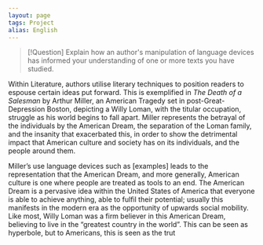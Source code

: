 ```yaml
---
layout: page
tags: Project 
alias: English
---
```


> [!Question] Explain how an author's manipulation of language devices has informed your understanding of one or more texts you have studied.

Within Literature, authors utilise literary techniques to position readers to espouse certain ideas put forward. This is exemplified in *The Death of a Salesman* by Arthur Miller, an American Tragedy set in post-Great-Depression Boston, depicting a Willy Loman, with the titular occupation, struggle as his world begins to fall apart. Miller represents the betrayal of the individuals by the American Dream, the separation of the Loman family, and the insanity that exacerbated this, in order to show the detrimental impact that American culture and society has on its individuals, and the people around them.

Miller’s use language devices such as [examples] leads to the representation that the American Dream, and more generally, American culture is one where people are treated as tools to an end. The American Dream is a pervasive idea within the United States of America that everyone is able to achieve anything, able to fulfil their potential; usually this manifests in the modern era as the opportunity of upwards social mobility. Like most, Willy Loman was a firm believer in this American Dream, believing to live in the “greatest country in the world”. This can be seen as hyperbole, but to Americans, this is seen as the trut